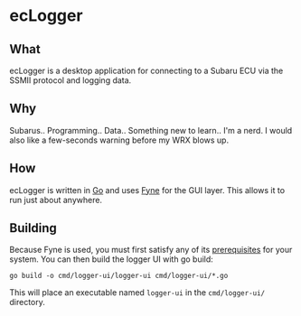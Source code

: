 # ecLogger

## What

ecLogger is a desktop application for connecting to a Subaru ECU via the SSMII protocol and logging data.

## Why

Subarus.. Programming.. Data.. Something new to learn.. I'm a nerd. I would also like a few-seconds warning before my WRX blows up.

## How

ecLogger is written in [Go](https://go.dev/) and uses [Fyne](https://fyne.io/) for the GUI layer. 
This allows it to run just about anywhere.

## Building

Because Fyne is used, you must first satisfy any of its [prerequisites](https://developer.fyne.io/started/#prerequisites) for your system. You can then build the logger UI with go build:

    go build -o cmd/logger-ui/logger-ui cmd/logger-ui/*.go

This will place an executable named `logger-ui` in the `cmd/logger-ui/` directory.